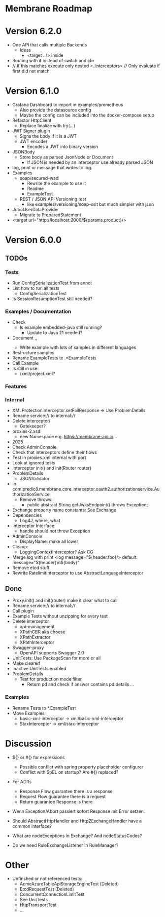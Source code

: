 # Membrane Roadmap

# Version 6.2.0

- One API that calls multiple Backends
  - Ideas
    - <target ../> inside <if>
- Routing with if instead of switch and cbr
- <choose>
     <case test=""> // If this matches execute only nested
        <..interceptors>
     </case> 
     <case test=""></case> // Only evaluate if first did not match
     <case test=""></case>
     <otherwise></otherwise>
  </choose>

# Version 6.1.0

- Grafana Dashboard to import in examples/prometheus
  - Also provide the datasource config
  - Maybe the config can be included into the docker-compose setup
- Refactor HttpClient
  - Replace finalize with try(...)
- JWT Signer plugin
  - Signs the body if it is a JWT
  - JWT encoder
    - Encodes a JWT into binary version
- JSONBody 
  - Store body as parsed JsonNode or Document
    - If JSON is needed by an interceptor use already parsed JSON
- log, print or message that writes to log. 
- Examples
  - soap/secured-wsdl
    - Rewrite the example to use it
    - Readme
    - ExampleTest
  - REST / JSON API Versioning test
    - like examples/versioning/soap-xslt but much simpler with json
- JdbcUserDataProvider
  - Migrate to PreparedStatement
- <target url="http://localhost:2000/${params.product}/>

# Version 6.0.0

## TODOs

### Tests
- Run ConfigSerializationTest from annot
- List how to run all tests
  - ConfigSerializationTest
- Is SessionResumptionTest still needed?

### Examples / Documentation
- Check
  - Is example embedded-java still running?
    - Update to Java 21 needed?
- Document <if>,<call>,<destination>
  - Write example with lots of samples in different languages
- Restructure samples
- Rename ExampleTests to .*ExampleTests
- Call Example
- Is still in use:
  - /xml/project.xml?
  
### Features


### Internal
- XMLProtectionInterceptor.setFailResponse => Use ProblemDetails
- Rename service:// to internal://
- Delete interceptor/
  - Gatekeeper?
- proxies-2.xsd
  - new Namespace e.g. https://membrane-api.io...
- 2025
- Check AdminConsole
- Check that interceptors define their flows
- Test in proxies.xml internal with port
- Look at ignored tests
- Interceptor init() and init(Router router)
- ProblemDetails
  - JSONValidator
- In com.predic8.membrane.core.interceptor.oauth2.authorizationservice.AuthorizationService 
  - Remove throws: 
    - public abstract String getJwksEndpoint() throws Exception; 
- Exchange property name constants: See Exchange
- Dependencies
  - Log4J, where, what
- Interceptor Interface:
  - handle should not throw Exception
- AdminConsole
  - DisplayName: make all lower
- Cleaup:
  - LoggingContextInterceptor? Ask CG
- Merge log with print
  <log message="${header.foo}/>
  default: message="${header}\n${body}"
- Remove etcd stuff 
- Rewrite RatelimitInterceptor to use AbstractLanguageInterceptor

## Done
- Proxy.init() and init(router) make it clear what to call!
- Rename service:// to internal://
- Call plugin
- Example Tests without unzipping for every test
- Delete interceptor
  - api-management
  - XPathCBR aka choose
  - XPathExtractor
  - XPathInterceptor
- Swagger-proxy
  - OpenAPI supports Swagger 2.0
- UnitTests: Use PackageScan for more or all
- Make <log headerOnly="false"/> clearer!
- Inactive UnitTests enabled
- ProblemDetails
  - Test for production mode filter
    - Return pd and check if answer contains pd.details ...


### Examples
- Rename Tests to *.ExampleTest
- Move Examples
  - basic-xml-interceptor -> xml/basic-xml-interceptor
  - StaxInterceptor -> xml/stax-interceptor


# Discussion

- ${} or #{} for expressions
  - Possible conflict with spring property placeholder configurer
  - Conflict with SpEL on startup? Are #{} replaced?
- For ADRs
  - Response Flow guarantee there is a response 
  - Request Flow guarantee there is a request
  - Return guarantee Response is there

- Wenn Exception/Abort passiert sofort Response mit Error setzen.

- Should AbstractHttpHandler and Http2ExchangeHandler have a common interface?
- What are nodeExceptions in Exchange? And nodeStatusCodes?
- Do we need RuleExchangeListener in RuleManager?

# Other

- Unfinshed or not referenced tests:
  - AcmeAzureTableApiStorageEngineTest (Deleted)
  - EtcdRequestTest (Deleted)
  - ConcurrentConnectionLimitTest
  - See UnitTests
  - HttpTransportTest
  - ...